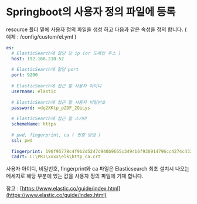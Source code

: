 # Springboot의 사용자 정의 파일에 등록

resource 폴더 밑에 사용자 정의 파일을 생성 하고 다음과 같은 속성을 정의 합니다. ( 예제 : /config/custom/el.yml )

```yaml
es:	
  # ElasticSearch에 할당 당 ip (or 도메인 주소 )								# 사용자 정의 root 
  host: 192.168.210.52	 
  
  # ElasticSearch에 할당 port
  port: 9200	 
  
  # ElasticSearch에 접근 할 사용자 아이디
  username: elastic	 
  
  # ElasticSearch에 접근 할 사용자 비밀번호
  password: =dq2XKtp_p2DF_2QiLys  
  
  # ElasticSearch에 접근 할 스키마
  schemeName: https	
  
  # pwd, fingerprint, ca ( 인증 방법 )  
  ssl: pwd  	 
  
  fingerprint: 190f95778c4f9b2d5247d940b9665c3494b6f930914796cc4274c432150440a7
  cadrt: C:\PRJ\xxxx\elk\http_ca.crt
```

사용자 아이디, 비밀번호, fingerprint와 ca 파일은 Elasticsearch 최초 설치시 나오는 메세지로 해당 부분에 있는 값을 사용자 정의 파일에 기재 합니다.



참고 : [https://www.elastic.co/guide/index.html](https://www.elastic.co/guide/index.html)
